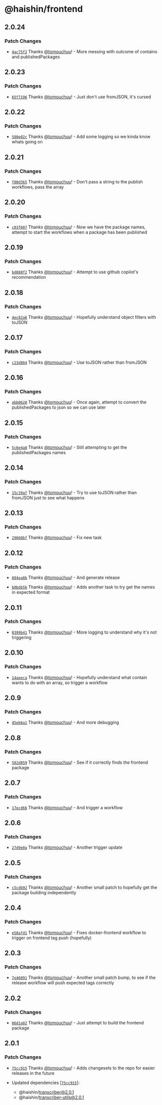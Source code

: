 # @haishin/frontend

## 2.0.24

### Patch Changes

- [`4ac75f2`](https://github.com/tomouchuu/haishin/commit/4ac75f26dc16b6f5b20e90e618f96d6b01d657db) Thanks [@tomouchuu](https://github.com/tomouchuu)! - More messing with outcome of contains and publishedPackages

## 2.0.23

### Patch Changes

- [`65f7196`](https://github.com/tomouchuu/haishin/commit/65f7196d5b7e2cec15d70d36e9e7b8cdc6ff6936) Thanks [@tomouchuu](https://github.com/tomouchuu)! - Just don't use fromJSON, it's cursed

## 2.0.22

### Patch Changes

- [`580e02c`](https://github.com/tomouchuu/haishin/commit/580e02c771791502bf0bfcbf700479d2ac0155fa) Thanks [@tomouchuu](https://github.com/tomouchuu)! - Add some logging so we kinda know whats going on

## 2.0.21

### Patch Changes

- [`f80d365`](https://github.com/tomouchuu/haishin/commit/f80d365d2acd29ce5f2ea9b822477687672a10fe) Thanks [@tomouchuu](https://github.com/tomouchuu)! - Don't pass a string to the publish workflows, pass the array

## 2.0.20

### Patch Changes

- [`c03f607`](https://github.com/tomouchuu/haishin/commit/c03f607cbbbd32c82007f7c2945a2b973d735cb6) Thanks [@tomouchuu](https://github.com/tomouchuu)! - Now we have the package names, attempt to start the workflows when a package has been published

## 2.0.19

### Patch Changes

- [`bd888f2`](https://github.com/tomouchuu/haishin/commit/bd888f2079faf6b01bbebca3e345ded2c7e26e37) Thanks [@tomouchuu](https://github.com/tomouchuu)! - Attempt to use github copilot's recommendation

## 2.0.18

### Patch Changes

- [`4ec82a6`](https://github.com/tomouchuu/haishin/commit/4ec82a61d67e472d7dfea5fa14be455dfbce3d40) Thanks [@tomouchuu](https://github.com/tomouchuu)! - Hopefully understand object filters with toJSON

## 2.0.17

### Patch Changes

- [`c23d884`](https://github.com/tomouchuu/haishin/commit/c23d884e19cd8292a7f0ca7fb7e5ff5914eab5fb) Thanks [@tomouchuu](https://github.com/tomouchuu)! - Use toJSON rather than fromJSON

## 2.0.16

### Patch Changes

- [`abb0620`](https://github.com/tomouchuu/haishin/commit/abb0620b5cfbd22aee94c8030fc323accec51638) Thanks [@tomouchuu](https://github.com/tomouchuu)! - Once again, attempt to convert the publishedPackages to json so we can use later

## 2.0.15

### Patch Changes

- [`5c6e4a8`](https://github.com/tomouchuu/haishin/commit/5c6e4a8355f1ba62c1ae23fa4fb5487407895bf9) Thanks [@tomouchuu](https://github.com/tomouchuu)! - Still attempting to get the publishedPackages names

## 2.0.14

### Patch Changes

- [`15c39af`](https://github.com/tomouchuu/haishin/commit/15c39af5bb44fe0c6beceec6fcd4a71fb3b59296) Thanks [@tomouchuu](https://github.com/tomouchuu)! - Try to use toJSON rather than fromJSON just to see what happens

## 2.0.13

### Patch Changes

- [`29660bf`](https://github.com/tomouchuu/haishin/commit/29660bf38a2bb135fd6a948146cc884820b3f2d6) Thanks [@tomouchuu](https://github.com/tomouchuu)! - Fix new task

## 2.0.12

### Patch Changes

- [`884ea8b`](https://github.com/tomouchuu/haishin/commit/884ea8b2f394dcaecf9cf66db54cba78177fc7df) Thanks [@tomouchuu](https://github.com/tomouchuu)! - And generate release

- [`b0bdb5b`](https://github.com/tomouchuu/haishin/commit/b0bdb5ba98ec1c4177594fc146d425ed1e6448dd) Thanks [@tomouchuu](https://github.com/tomouchuu)! - Adds another task to try get the names in expected format

## 2.0.11

### Patch Changes

- [`0399b41`](https://github.com/tomouchuu/haishin/commit/0399b4197ae9620cc02c6e8619da613a232f1005) Thanks [@tomouchuu](https://github.com/tomouchuu)! - More logging to understand why it's not triggering

## 2.0.10

### Patch Changes

- [`14aeeca`](https://github.com/tomouchuu/haishin/commit/14aeeca83370a1f26a76a5b6e8dcddf91ae0690a) Thanks [@tomouchuu](https://github.com/tomouchuu)! - Hopefully understand what contain wants to do with an array, so trigger a workflow

## 2.0.9

### Patch Changes

- [`45eb6a1`](https://github.com/tomouchuu/haishin/commit/45eb6a1cc22bda7aaf1072578609ce2da647400d) Thanks [@tomouchuu](https://github.com/tomouchuu)! - And more debugging

## 2.0.8

### Patch Changes

- [`582d859`](https://github.com/tomouchuu/haishin/commit/582d8597ae3476557cc62f157a8cfcb62e67851c) Thanks [@tomouchuu](https://github.com/tomouchuu)! - See if it correctly finds the frontend package

## 2.0.7

### Patch Changes

- [`17ecd66`](https://github.com/tomouchuu/haishin/commit/17ecd661a311896646a585b53fbeb2e6fb2ec234) Thanks [@tomouchuu](https://github.com/tomouchuu)! - And trigger a workflow

## 2.0.6

### Patch Changes

- [`27d9e0a`](https://github.com/tomouchuu/haishin/commit/27d9e0aa93da84f4433b310df7f539431f20d119) Thanks [@tomouchuu](https://github.com/tomouchuu)! - Another trigger update

## 2.0.5

### Patch Changes

- [`c5cdb92`](https://github.com/tomouchuu/haishin/commit/c5cdb9288ebd208bb3cfb07b1fa0a993f11ad9e5) Thanks [@tomouchuu](https://github.com/tomouchuu)! - Another small patch to hopefully get the package building independently

## 2.0.4

### Patch Changes

- [`e58afd1`](https://github.com/tomouchuu/haishin/commit/e58afd1665c74ac52128fa9c2f86a04151d2540b) Thanks [@tomouchuu](https://github.com/tomouchuu)! - Fixes docker-frontend workflow to trigger on frontend tag push (hopefully)

## 2.0.3

### Patch Changes

- [`7e46091`](https://github.com/tomouchuu/haishin/commit/7e46091e98910bd6b6735aacc2c75c7d88fbcccc) Thanks [@tomouchuu](https://github.com/tomouchuu)! - Another small patch bump, to see if the release workflow will push expected tags correctly

## 2.0.2

### Patch Changes

- [`06d1a02`](https://github.com/tomouchuu/haishin/commit/06d1a02c2449eb151f8cbc36ec479bf7491757ba) Thanks [@tomouchuu](https://github.com/tomouchuu)! - Just attempt to build the frontend package

## 2.0.1

### Patch Changes

- [`75cc915`](https://github.com/tomouchuu/haishin/commit/75cc9157c32e348055223c831004db903bba5a6f) Thanks [@tomouchuu](https://github.com/tomouchuu)! - Adds changesets to the repo for easier releases in the future

- Updated dependencies [[`75cc915`](https://github.com/tomouchuu/haishin/commit/75cc9157c32e348055223c831004db903bba5a6f)]:
  - @haishin/transcriber@2.0.1
  - @haishin/transcriber-utils@2.0.1
